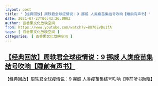 ```yaml
---
layout: post
title: "【经典回放】周轶君全球疫情说：9 挪威 人类疫苗集结号吹响【睡前有声书】"
date: 2021-07-27T06:43:26.000Z
author: 百香果文化放映空间
from: https://www.youtube.com/watch?v=BU70EvDu1fA
tags: [ 百香果文化放映空间 ]
categories: [ 百香果文化放映空间 ]
---
```

<!--1627368206000-->
[【经典回放】周轶君全球疫情说：9 挪威 人类疫苗集结号吹响【睡前有声书】](https://www.youtube.com/watch?v=BU70EvDu1fA)
------

<div>
【经典回放】周轶君全球疫情说：9 挪威 人类疫苗集结号吹响【睡前听书助眠】
</div>
